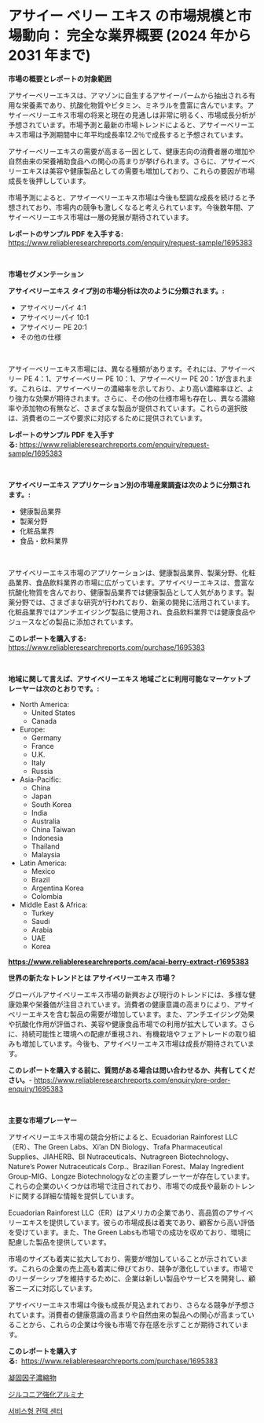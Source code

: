 <p><h1>アサイー ベリー エキス の市場規模と市場動向： 完全な業界概要 (2024 年から 2031 年まで)</h1></p><p><strong>市場の概要とレポートの対象範囲</strong></p>
<p><p>アサイーベリーエキスは、アマゾンに自生するアサイーパームから抽出される有用な栄養素であり、抗酸化物質やビタミン、ミネラルを豊富に含んでいます。アサイーベリーエキス市場の将来と現在の見通しは非常に明るく、市場成長分析が予想されています。市場予測と最新の市場トレンドによると、アサイーベリーエキス市場は予測期間中に年平均成長率12.2％で成長すると予想されています。</p><p>アサイーベリーエキスの需要が高まる一因として、健康志向の消費者層の増加や自然由来の栄養補助食品への関心の高まりが挙げられます。さらに、アサイーベリーエキスは美容や健康製品としての需要も増加しており、これらの要因が市場成長を後押ししています。</p><p>市場予測によると、アサイーベリーエキス市場は今後も堅調な成長を続けると予想されており、市場内の競争も激しくなると考えられています。今後数年間、アサイーベリーエキス市場は一層の発展が期待されています。</p></p>
<p><strong>レポートのサンプル PDF を入手する:</strong> <a href="https://www.reliableresearchreports.com/enquiry/request-sample/1695383">https://www.reliableresearchreports.com/enquiry/request-sample/1695383</a></p>
<p>&nbsp;</p>
<p><strong>市場セグメンテーション</strong></p>
<p><strong>アサイベリーエキス タイプ別の市場分析は次のように分類されます。:</strong></p>
<p><ul><li>アサイベリーパイ 4:1</li><li>アサイベリーパイ 10:1</li><li>アサイベリー PE 20:1</li><li>その他の仕様</li></ul></p>
<p>&nbsp;</p>
<p><p>アサイーベリーエキス市場には、異なる種類があります。それには、アサイーベリー PE 4：1、アサイーベリー PE 10：1、アサイーベリー PE 20：1が含まれます。これらは、アサイーベリーの濃縮率を示しており、より高い濃縮率ほど、より強力な効果が期待されます。さらに、その他の仕様市場も存在し、異なる濃縮率や添加物の有無など、さまざまな製品が提供されています。これらの選択肢は、消費者のニーズや要求に対応するために提供されています。</p></p>
<p><strong>レポートのサンプル PDF を入手する:</strong>&nbsp;<a href="https://www.reliableresearchreports.com/enquiry/request-sample/1695383">https://www.reliableresearchreports.com/enquiry/request-sample/1695383</a></p>
<p>&nbsp;</p>
<p><strong> アサイベリーエキス アプリケーション別の市場産業調査は次のように分類されます。:</strong></p>
<p><ul><li>健康製品業界</li><li>製薬分野</li><li>化粧品業界</li><li>食品・飲料業界</li></ul></p>
<p>&nbsp;</p>
<p><p>アサイベリーエキス市場のアプリケーションは、健康製品業界、製薬分野、化粧品業界、食品飲料業界の市場に広がっています。アサイベリーエキスは、豊富な抗酸化物質を含んでおり、健康製品業界では健康製品として人気があります。製薬分野では、さまざまな研究が行われており、新薬の開発に活用されています。化粧品業界ではアンチエイジング製品に使用され、食品飲料業界では健康食品やジュースなどの製品に添加されています。</p></p>
<p><strong>このレポートを購入する:</strong>&nbsp; <a href="https://www.reliableresearchreports.com/purchase/1695383">https://www.reliableresearchreports.com/purchase/1695383</a></p>
<p>&nbsp;</p>
<p><strong>地域に関して言えば、アサイベリーエキス 地域ごとに利用可能なマーケットプレーヤーは次のとおりです。:</strong></p>
<p><ul>
    <li>
        North America:
        <ul>
            <li>United States</li>
            <li>Canada</li>
        </ul>
    </li>
    <li>
        Europe:
        <ul>
            <li>Germany</li>
            <li>France</li>
            <li>U.K.</li>
            <li>Italy</li>
            <li>Russia</li>
        </ul>
    </li>
    <li>
        Asia-Pacific:
        <ul>
            <li>China</li>
            <li>Japan</li>
            <li>South Korea</li>
            <li>India</li>
            <li>Australia</li>
            <li>China Taiwan</li>
            <li>Indonesia</li>
            <li>Thailand</li>
            <li>Malaysia</li>
        </ul>
    </li>
    <li>
        Latin America:
        <ul>
            <li>Mexico</li>
            <li>Brazil</li>
            <li>Argentina Korea</li>
            <li>Colombia</li>
        </ul>
    </li>
    <li>
        Middle East & Africa:
        <ul>
            <li>Turkey</li>
            <li>Saudi</li>
            <li>Arabia</li>
            <li>UAE</li>
            <li>Korea</li>
        </ul>
    </li>
    </ul></p>
<p><strong><a href="https://www.reliableresearchreports.com/acai-berry-extract-r1695383">https://www.reliableresearchreports.com/acai-berry-extract-r1695383</a></strong>&nbsp;</p>
<p><strong>世界の新たなトレンドとは アサイベリーエキス 市場？</strong></p>
<p><p>グローバルアサイベリーエキス市場の新興および現行のトレンドには、多様な健康効果や栄養価が注目されています。消費者の健康意識の高まりにより、アサイベリーエキスを含む製品の需要が増加しています。また、アンチエイジング効果や抗酸化作用が評価され、美容や健康食品市場での利用が拡大しています。さらに、持続可能性と環境への配慮が重視され、有機栽培やフェアトレードの取り組みも増加しています。今後も、アサイベリーエキス市場は成長が期待されています。</p></p>
<p><strong>このレポートを購入する前に、質問がある場合は問い合わせるか、共有してください。</strong>- <a href="https://www.reliableresearchreports.com/enquiry/pre-order-enquiry/1695383">https://www.reliableresearchreports.com/enquiry/pre-order-enquiry/1695383</a></p>
<p>&nbsp;</p>
<p><strong>主要な市場プレーヤー</strong></p>
<p><p>アサイベリーエキス市場の競合分析によると、Ecuadorian Rainforest LLC（ER）、The Green Labs、Xi’an DN Biology、Trafa Pharmaceutical Supplies、JIAHERB、BI Nutraceuticals、Nutragreen Biotechnology、Nature’s Power Nutraceuticals Corp.、Brazilian Forest、Malay Ingredient Group-MIG、Longze Biotechnologyなどの主要プレーヤーが存在しています。これらの企業のいくつかは市場で注目されており、市場での成長や最新のトレンドに関する詳細な情報を提供しています。</p><p>Ecuadorian Rainforest LLC（ER）はアメリカの企業であり、高品質のアサイベリーエキスを提供しています。彼らの市場成長は着実であり、顧客から高い評価を受けています。また、The Green Labsも市場での成功を収めており、環境に配慮した製品を提供しています。</p><p>市場のサイズも着実に拡大しており、需要が増加していることが示されています。これらの企業の売上高も着実に伸びており、競争が激化しています。市場でのリーダーシップを維持するために、企業は新しい製品やサービスを開発し、顧客ニーズに対応しています。</p><p>アサイベリーエキス市場は今後も成長が見込まれており、さらなる競争が予想されています。消費者の健康意識の高まりや自然由来の製品への関心が高まっていることから、これらの企業は今後も市場で存在感を示すことが期待されています。</p></p>
<p><strong>このレポートを購入する:</strong>&nbsp;&nbsp;<a href="https://www.reliableresearchreports.com/purchase/1695383">https://www.reliableresearchreports.com/purchase/1695383</a></p>
<p><p><a href="https://medium.com/@lewis15david/%E5%87%9D%E9%9B%86%E5%9B%A0%E5%AD%90%E6%BF%83%E7%B8%AE%E7%89%A9%E5%B8%82%E5%A0%B4-%E7%AB%B6%E4%BA%89%E5%88%86%E6%9E%90-%E5%B8%82%E5%A0%B4%E5%8B%95%E5%90%91%E3%81%8A%E3%82%88%E3%81%B32031%E5%B9%B4%E3%81%BE%E3%81%A7%E3%81%AE%E4%BA%88%E6%B8%AC-0d0219e97fad">凝固因子濃縮物</a></p><p><a href="https://medium.com/@jack3lambert/%E3%82%B8%E3%83%AB%E3%82%B3%E3%83%8B%E3%82%A2%E5%BC%B7%E5%8C%96%E3%82%A2%E3%83%AB%E3%83%9F%E3%83%8A%E3%81%AE%E5%B8%82%E5%A0%B4%E3%82%B7%E3%82%A7%E3%82%A2%E3%81%AE%E9%80%B2%E5%8C%96%E3%81%A8%E5%B8%82%E5%A0%B4%E6%88%90%E9%95%B7%E3%83%88%E3%83%AC%E3%83%B3%E3%83%89-2024%E5%B9%B4%E3%81%8B%E3%82%892031%E5%B9%B4%E3%81%BE%E3%81%A7-b3feb82e14a3">ジルコニア強化アルミナ</a></p><p><a href="https://medium.com/@pyscho67867/contact-center-as-a-service-%EC%8B%9C%EC%9E%A5-%EC%8B%9C%EC%9E%A5-%EC%A0%90%EC%9C%A0%EC%9C%A8-%EC%8B%9C%EC%9E%A5-%EB%8F%99%ED%96%A5-%EB%B0%8F-%EB%AF%B8%EB%9E%98-%EC%84%B1%EC%9E%A5-%ED%83%90%EC%83%89-93edd76c7b94">서비스형 컨택 센터</a></p></p>